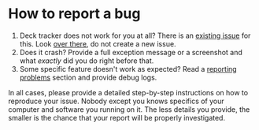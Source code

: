 # How to report a bug

1. Deck tracker does not work for you at all? There is an [existing issue](https://github.com/extesy/decktracker/issues/21) for this. Look [over there](https://github.com/extesy/decktracker/issues/21), do not create a new issue.
2. Does it crash? Provide a full exception message or a screenshot and what _exactly_ did you do right before that.
3. Some specific feature doesn't work as expected? Read a [reporting problems](https://github.com/extesy/DeckTracker#reporting-problems) section and provide debug logs.

In all cases, please provide a detailed step-by-step instructions on how to reproduce your issue. Nobody except you knows specifics of your computer and software you running on it. The less details you provide, the smaller is the chance that your report will be properly investigated.
